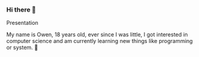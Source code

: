 ### Hi there 👋

Presentation

My name is Owen, 18 years old, ever since I was little, I got interested in computer science and am currently learning new things like programming or system. 🙂 


